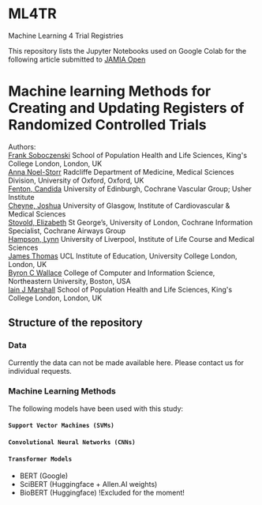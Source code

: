 # ML4TR
Machine Learning 4 Trial Registries

This repository lists the Jupyter Notebooks used on Google Colab for the following article submitted to [JAMIA Open](https://academic.oup.com/jamiaopen)

# Machine learning Methods for Creating and Updating Registers of Randomized Controlled Trials

Authors:<br> 
[Frank Soboczenski](https://h21k.github.io/) School of Population Health and Life Sciences, King's College London, London, UK<br>
[Anna Noel-Storr](https://www.rdm.ox.ac.uk/people/anna-noel-storr) Radcliffe Department of Medicine, Medical Sciences Division, University of Oxford, Oxford, UK<br>
[Fenton, Candida](https://www.ed.ac.uk/profile/candida-fenton) University of Edinburgh, Cochrane Vascular Group; Usher Institute<br>
[Cheyne, Joshua](https://www.gla.ac.uk/researchinstitutes/icams/staff/index.html/staffcontact/person/4edce9ec829f) University of Glasgow, Institute of Cardiovascular & Medical Sciences<br>
[Stovold, Elizabeth](https://www.sgul.ac.uk/profiles/elizabeth-stovold) St George’s, University of London, Cochrane Information Specialist, Cochrane Airways Group<br>
[Hampson, Lynn](https://www.liverpool.ac.uk/life-course-and-medical-sciences/staff/lynn-hampson/) University of Liverpool, Institute of Life Course and Medical Sciences<br>
[James Thomas](https://iris.ucl.ac.uk/iris/browse/profile?upi=JTHOA32) UCL Institute of Education, University College London, London, UK<br>
[Byron C Wallace](http://www.byronwallace.com/) College of Computer and Information Science, Northeastern University, Boston, USA<br>
[Iain J Marshall](https://kclpure.kcl.ac.uk/portal/iain.marshall.html) School of Population Health and Life Sciences, King's College London, London, UK<br>

## Structure of the repository

### Data 
Currently the data can not be made available here. Please contact us for individual requests.

### Machine Learning Methods
The following models have been used with this study:

#### `Support Vector Machines (SVMs)`

#### `Convolutional Neural Networks (CNNs)`

#### `Transformer Models`

- BERT (Google)
- SciBERT (Huggingface + Allen.AI weights)
- BioBERT (Huggingface) !Excluded for the moment!
